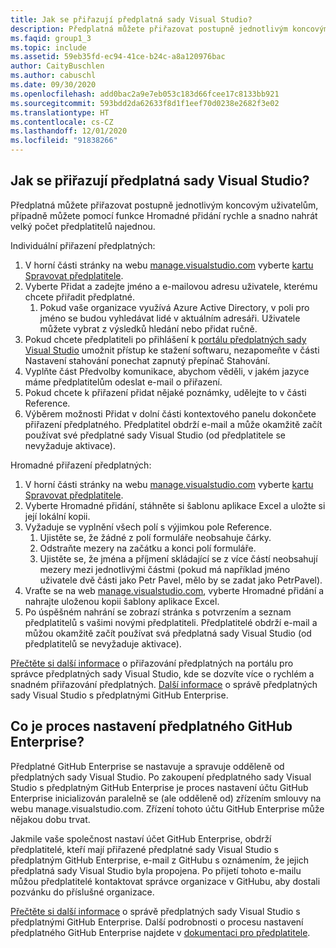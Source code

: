 ```yaml
---
title: Jak se přiřazují předplatná sady Visual Studio?
description: Předplatná můžete přiřazovat postupně jednotlivým koncovým uživatelům, případně můžete pomocí funkce Hromadné přidání rychle a snadno nahrát...
ms.faqid: group1_3
ms.topic: include
ms.assetid: 59eb35fd-ec94-41ce-b24c-a8a120976bac
author: CaityBuschlen
ms.author: cabuschl
ms.date: 09/30/2020
ms.openlocfilehash: add0bac2a9e7eb053c183d66fcee17c8133bb921
ms.sourcegitcommit: 593bdd2da62633f8d1f1eef70d0238e2682f3e02
ms.translationtype: HT
ms.contentlocale: cs-CZ
ms.lasthandoff: 12/01/2020
ms.locfileid: "91838266"
---
```

## <a name="how-do-i-assign-visual-studio-subscriptions"></a>Jak se přiřazují předplatná sady Visual Studio?

Předplatná můžete přiřazovat postupně jednotlivým koncovým uživatelům, případně můžete pomocí funkce Hromadné přidání rychle a snadno nahrát velký počet předplatitelů najednou.

Individuální přiřazení předplatných:

1. V horní části stránky na webu [manage.visualstudio.com](https://manage.visualstudio.com) vyberte [kartu Spravovat předplatitele](https://manage.visualstudio.com/subscribers).
2. Vyberte Přidat a zadejte jméno a e-mailovou adresu uživatele, kterému chcete přiřadit předplatné.
    1. Pokud vaše organizace využívá Azure Active Directory, v poli pro jméno se budou vyhledávat lidé v aktuálním adresáři. Uživatele můžete vybrat z výsledků hledání nebo přidat ručně.
3. Pokud chcete předplatiteli po přihlášení k [portálu předplatných sady Visual Studio](https://my.visualstudio.com/) umožnit přístup ke stažení softwaru, nezapomeňte v části Nastavení stahování ponechat zapnutý přepínač Stahování.
4. Vyplňte část Předvolby komunikace, abychom věděli, v jakém jazyce máme předplatitelům odeslat e-mail o přiřazení.
5. Pokud chcete k přiřazení přidat nějaké poznámky, udělejte to v části Reference.
6. Výběrem možnosti Přidat v dolní části kontextového panelu dokončete přiřazení předplatného. Předplatitel obdrží e-mail a může okamžitě začít používat své předplatné sady Visual Studio (od předplatitele se nevyžaduje aktivace).

Hromadné přiřazení předplatných:

1. V horní části stránky na webu [manage.visualstudio.com](https://manage.visualstudio.com) vyberte [kartu Spravovat předplatitele](https://manage.visualstudio.com/subscribers).
2. Vyberte Hromadné přidání, stáhněte si šablonu aplikace Excel a uložte si její lokální kopii.
3. Vyžaduje se vyplnění všech polí s výjimkou pole Reference.
    1. Ujistěte se, že žádné z polí formuláře neobsahuje čárky.
    2. Odstraňte mezery na začátku a konci polí formuláře.
    3. Ujistěte se, že jména a příjmení skládající se z více částí neobsahují mezery mezi jednotlivými částmi (pokud má například jméno uživatele dvě části jako Petr Pavel, mělo by se zadat jako PetrPavel).
4. Vraťte se na web [manage.visualstudio.com](https://manage.visualstudio.com), vyberte Hromadné přidání a nahrajte uloženou kopii šablony aplikace Excel.
5. Po úspěšném nahrání se zobrazí stránka s potvrzením a seznam předplatitelů s vašimi novými předplatiteli. Předplatitelé obdrží e-mail a můžou okamžitě začít používat svá předplatná sady Visual Studio (od předplatitelů se nevyžaduje aktivace).

[Přečtěte si další informace](https://docs.microsoft.com/visualstudio/subscriptions/assign-license#add-a-single-subscriber) o přiřazování předplatných na portálu pro správce předplatných sady Visual Studio, kde se dozvíte více o rychlém a snadném přiřazování předplatných.  [Další informace](https://docs.microsoft.com/visualstudio/subscriptions/assign-github) o správě předplatných sady Visual Studio s předplatnými GitHub Enterprise. 

## <a name="what-is-the-github-enterprise-setup-process"></a>Co je proces nastavení předplatného GitHub Enterprise? 

Předplatné GitHub Enterprise se nastavuje a spravuje odděleně od předplatných sady Visual Studio. Po zakoupení předplatného sady Visual Studio s předplatným GitHub Enterprise je proces nastavení účtu GitHub Enterprise inicializován paralelně se (ale odděleně od) zřízením smlouvy na webu manage.visualstudio.com. Zřízení tohoto účtu GitHub Enterprise může nějakou dobu trvat.  

Jakmile vaše společnost nastaví účet GitHub Enterprise, obdrží předplatitelé, kteří mají přiřazené předplatné sady Visual Studio s předplatným GitHub Enterprise, e-mail z GitHubu s oznámením, že jejich předplatná sady Visual Studio byla propojena. Po přijetí tohoto e-mailu můžou předplatitelé kontaktovat správce organizace v GitHubu, aby dostali pozvánku do příslušné organizace. 

[Přečtěte si další informace](https://docs.microsoft.com/visualstudio/subscriptions/assign-github) o správě předplatných sady Visual Studio s předplatnými GitHub Enterprise. Další podrobnosti o procesu nastavení předplatného GitHub Enterprise najdete v [dokumentaci pro předplatitele](https://docs.microsoft.com/visualstudio/subscriptions/access-github). 